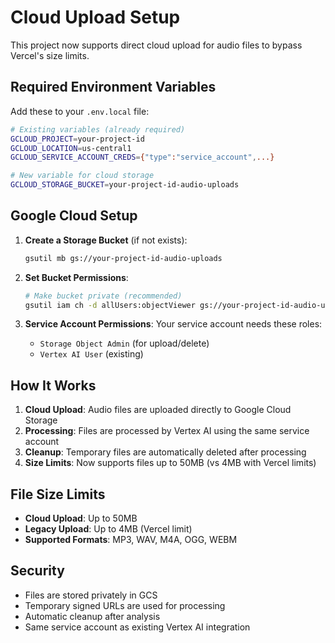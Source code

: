 # Cloud Upload Setup

This project now supports direct cloud upload for audio files to bypass Vercel's size limits.

## Required Environment Variables

Add these to your `.env.local` file:

```bash
# Existing variables (already required)
GCLOUD_PROJECT=your-project-id
GCLOUD_LOCATION=us-central1
GCLOUD_SERVICE_ACCOUNT_CREDS={"type":"service_account",...}

# New variable for cloud storage
GCLOUD_STORAGE_BUCKET=your-project-id-audio-uploads
```

## Google Cloud Setup

1. **Create a Storage Bucket** (if not exists):
   ```bash
   gsutil mb gs://your-project-id-audio-uploads
   ```

2. **Set Bucket Permissions**:
   ```bash
   # Make bucket private (recommended)
   gsutil iam ch -d allUsers:objectViewer gs://your-project-id-audio-uploads
   ```

3. **Service Account Permissions**:
   Your service account needs these roles:
   - `Storage Object Admin` (for upload/delete)
   - `Vertex AI User` (existing)

## How It Works

1. **Cloud Upload**: Audio files are uploaded directly to Google Cloud Storage
2. **Processing**: Files are processed by Vertex AI using the same service account
3. **Cleanup**: Temporary files are automatically deleted after processing
4. **Size Limits**: Now supports files up to 50MB (vs 4MB with Vercel limits)

## File Size Limits

- **Cloud Upload**: Up to 50MB
- **Legacy Upload**: Up to 4MB (Vercel limit)
- **Supported Formats**: MP3, WAV, M4A, OGG, WEBM

## Security

- Files are stored privately in GCS
- Temporary signed URLs are used for processing
- Automatic cleanup after analysis
- Same service account as existing Vertex AI integration
